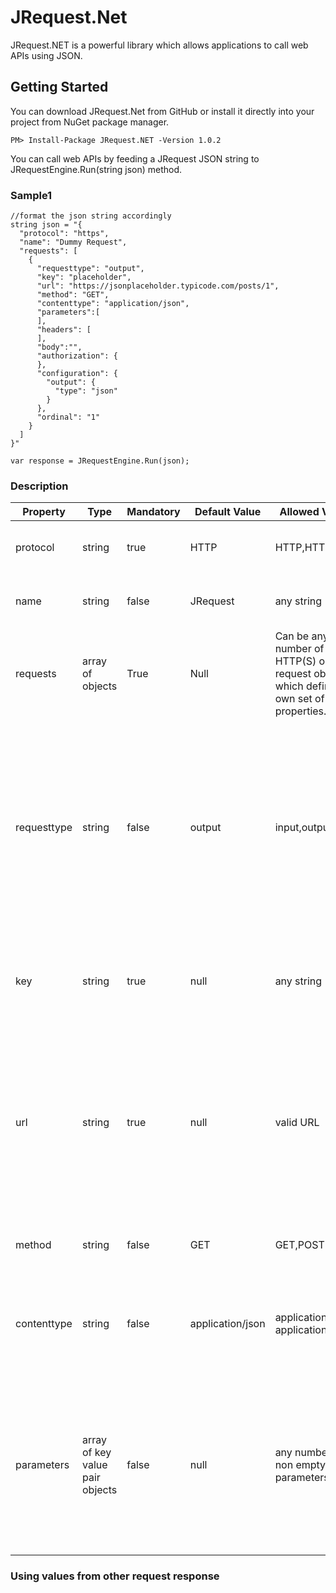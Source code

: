# JRequest.Net
JRequest.NET is a powerful library which allows applications to call web APIs using JSON.
## Getting Started
You can download JRequest.Net from GitHub or install it directly into your project from NuGet package manager.

```PM> Install-Package JRequest.NET -Version 1.0.2```

You can call web APIs by feeding a JRequest JSON string to JRequestEngine.Run(string json) method.
### Sample1
```
//format the json string accordingly
string json = "{
  "protocol": "https",
  "name": "Dummy Request",
  "requests": [
    {
      "requesttype": "output",
      "key": "placeholder",
      "url": "https://jsonplaceholder.typicode.com/posts/1",
      "method": "GET",
      "contenttype": "application/json",
      "parameters":[
      ],
      "headers": [
      ],
      "body":"",
      "authorization": {
      },
      "configuration": {
        "output": {
          "type": "json"
        }
      },
      "ordinal": "1"
    }
  ]
}"

var response = JRequestEngine.Run(json);
```
### Description
| Property | Type | Mandatory |	Default Value |	Allowed Values | Description |
| -------- | ---- | --------- | ------------- | ----------------- | -------- |
| protocol |	string |	true |	HTTP |	HTTP,HTTPS,FTP | The type of protocol that is used in the internet.
| name | string |	false | JRequest | any string | The name of the root JRequest object.
| requests | array of objects |	True |	Null | Can be any number of HTTP(S) or FTP request objects which defines its own set of properties.
| requesttype | string | false | output | input,output | **input:** The response data will be saved in the global storage and the values can be used by other requests. **output:** The response data will not be saved in the global storage and used by other requests.
| key | string | true | null | any string | Used to uniquely identify a request. Duplicate keys are not allowed.
| url | string | true | null | valid URL | A reference to a web resource. Parameter values can be included in the URL, however it is recommended to use the parameters property to add parameter values.
| method | string | false | GET | GET,POST | Methods used to send the request to a server.
| contenttype | string | false | application/json | application/json, application/xml | Indicates the media type of the resource. Content type can also be specified inside the header.
| parameters | array of key value pair objects | false | null | any number of non empty parameters | As an alternative of adding parameters in the url, it's recommended to add parameters in the parameters array in the format of {"key", "value"}

### Using values from other request response
